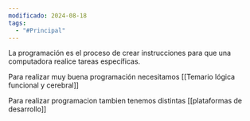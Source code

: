 ```yaml
---
modificado: 2024-08-18
tags:
  - "#Principal"
---
```

La programación es el proceso de crear instrucciones para que una computadora realice tareas específicas. 

Para realizar muy buena programación necesitamos [[Temario lógica funcional y cerebral]]

Para realizar programacion tambien tenemos distintas [[plataformas de desarrollo]]


